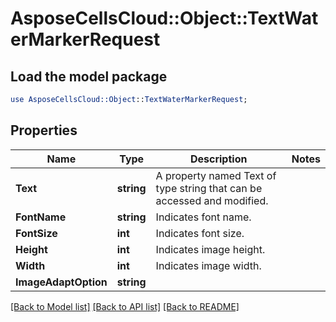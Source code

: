 # AsposeCellsCloud::Object::TextWaterMarkerRequest 

## Load the model package
```perl
use AsposeCellsCloud::Object::TextWaterMarkerRequest;
```

## Properties
Name | Type | Description | Notes
------------ | ------------- | ------------- | -------------
**Text** | **string** | A property named Text of type string that can be accessed and modified. |
**FontName** | **string** | Indicates font name. |
**FontSize** | **int** | Indicates font size. |
**Height** | **int** | Indicates image height. |
**Width** | **int** | Indicates image width. |
**ImageAdaptOption** | **string** |  |  

[[Back to Model list]](../README.md#documentation-for-models) [[Back to API list]](../README.md#documentation-for-api-endpoints) [[Back to README]](../README.md)

